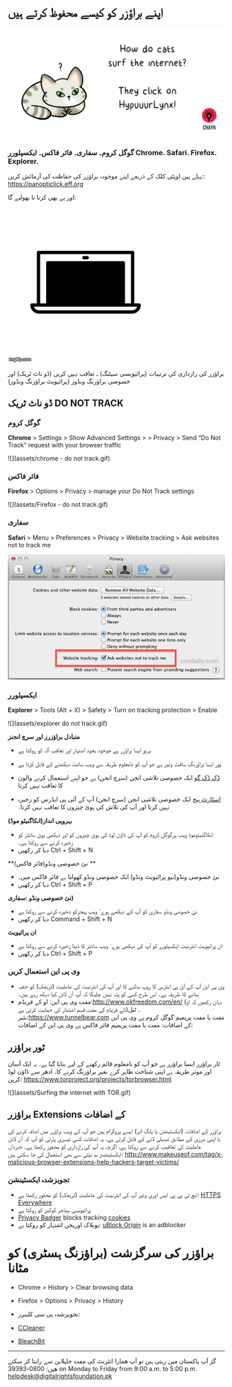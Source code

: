 # اپنے براؤزر کو کیسے محفوظ کرتے ہیں

![](assets/HypuuurLynx.gif)

### گوگل کروم۔ سفاری۔ فائر فاکس۔ ایکسپلورر Chrome. Safari. Firefox. Explorer.

پہلے پین اوپٹی کلک کے ذریعے اپنے موجودہ براؤزر کی حفاظت کی آزمائش کرین:: https://panopticlick.eff.org 

اور یے بھی کرنا نا بھولیے گا:

![](assets/cover_laptop_cam.gif)




براؤزر کی رازداری کی ترتیبات (پرائیویسی سیٹنگ) ـ تعاقب نہیں کریں (ڈو ناٹ ٹریک) اور خصوصی براؤزنگ ونڈوز (پرائیویٹ براؤزنگ ونڈوز)

## ڈو ناٹ ٹریک DO NOT TRACK
### گوگل کروم

**Chrome** &gt; Settings &gt; Show Advanced Settings &gt; &gt; Privacy &gt; Send “Do Not Track” request with your browser traffic

![](assets/chrome - do not track.gif)


### فائر فاکس

**Firefox** &gt; Options &gt; Privacy &gt; manage your Do Not Track settings


![](assets/Firefox - do not track.gif)

### سفاری
**Safari** &gt; Menu &gt; Preferences &gt; Privacy &gt; Website tracking &gt; Ask websites not to track me


![](assets/do-not-track-safari.jpg)

### ایکسپلورر
**Explorer** &gt; Tools \(Alt + X\) &gt; Safety &gt; Turn on tracking protection &gt; Enable


![](assets/explorer do not track.gif)


**متبادل براؤزرز اور سرچ انجنز**

* [بریو](/www.brave.com) ایسا براؤزر ہے جوخود بخود اشتہار اور تعاقب آلہ کو روکتا ہے

* [ٹور](https://www.torproject.org) ایسا براؤزنگ سافٹ وئیر ہے جو آپ کو نامعلوم طریقہ سے ویب سائٹ  دیکھنے کے قابل کرتا ہے

* [ڈک ڈک گو](https://duckduckgo.com/about) ایک خصوصی تلاشی انجن (سرچ انجن) ہے جو اپنے استعمال کرنے والون کا تعاقب نہیں کرتا

* [اسٹارٹ پیج](https://www.startpage.com) ایک خصوصی تلاشی انجن (سرچ انجن) آپ کے آئی پی ایڈرس کو زخیرہ نہیں کرتا اور آپ کی تلاش کی ہوئ چیزوں کا تعاقب نہیں کرتا۔


**بہروپی انداز(انکاگنیٹو موڈ)**

* انکاگنیٹوموڈ ویب پرگوگل کروم کو آپ کی ڈاؤن لوڈ کی ہوئ چیزوں کو اور دیکھی ہوئ سائٹز کو زخیرہ کرنے سے روکتا ہے۔
* دبا کر رکھیں  Ctrl + Shift + N

**نئ خصوصی ونڈو(فائر فاکس) **

* نئ خصوصی ونڈو(نیو پرائیویٹ ونڈو) ایک خصوصی ونڈو کھولتا ہے فائر فاکس میں۔
* دبا کر رکھیں  Ctrl + Shift + P


**نئ خصوصی ونڈو :سفاری)**

* نئ خصوصی ونڈو سفاری کو آپ کے دیکھے ہوےٴ ویب پیجزکو ذخیرہ کرنے سے روکتا ہے
* دبا کر رکھیں  Command + Shift + N


**ان پرائیویٹ**

* ان پرائیویٹ انٹرنیٹ ایکسپلورر کو آپ کی دیکھی ہوےٴ ویب سائٹز کا ڈیٹا زخیرہ کرنے سے روکتا ہے
* دبا کر رکھیں Ctrl + Shift + P


### وی پی این استعمال کریں
* وی پی این آپ کے آئ پی ایڈرس کا روپ بدلنے کا اور آپ کی انٹرنیٹ کی عاملیت (ٹریفک) کو خفیہ بنانے کا طریقہ ہے۔ اس طرح کسی کو پتہ نہیں چلیگا کہ آپ آن لائن کیا دیکھ رہے ہیں۔ 
* مفت وی پی این: او کے فریڈم:http://www.okfreedom.com/en/ (دہان رکھیں کہ او کے فریڈم کی مفت قسم اشتھار کی حمایت کرتی ہے)۔ ٹنل بئیر:https://www.tunnelbear.com مفت یا مفت پریمیم گوگل کروم پے وی پی این کے اضافات: مفت یا مفت پریمیم فائر فاکس پے وی پی این کے اضافات:



## ٹور  براؤزر

ٹار براؤزر ایسا براؤزر ہے جو آپ کو نامعلوم قائم رکھنے کے لیے بنایا گیا ہے۔ یہ ایک آسان اور موثر طریقہ ہے اپنی شناخت ظاہر کرے بغیر براؤزنگ کرنے کا۔ ادھر سے ڈاؤن لوڈ کرین: https://www.torproject.org/projects/torbrowser.html

![](assets/Surfing the internet with TOR.gif)

 ## براؤزر Extensions  کے اضافات

براؤزر کے اضافات (ایکسٹینشن یا پلگ انز) ایسے پروگرام ہیں جو آپ کے ویب براؤزر میں اضافہ کرنے کی یا اپنی مرزی کے مطابق تبدیلی لانے کے قابل کرتی ہے۔ یہ اضافات کسی تیسری پارٹی کو آپ کہ آن لائن عاملیت کی تعاقیب کرنے سے روکتا ہے، اگرچہ یہ آپ کی رازداری کو محفوز رکھتا ہے۔ خبردارـ ایکسٹینشنز بد نیّتی سے بھی استعمال کی جا سکتی ہیں:
 http://www.makeuseof.com/tag/x-malicious-browser-extensions-help-hackers-target-victims/

### تجویزشدہ ایکسٹینشن

* ایچ ٹی پی پی ایس اوری وئیر آپ کی انٹرنیٹ کی عاملیت (ٹریفک) کو محفوز رکھتا ہے:
[HTTPS Everywhere](https://www.google.com/url?q=https://www.eff.org/https-everywhere) 
* پرائیویسی بیڈجر کوکیز کو روکتا ہے
* [Privacy Badger](https://www.google.com/url?q=https://www.eff.org/privacybadger&sa=D&ust=1478912695313000&usg=AFQjCNHNcMDqQbrzK_GX-cQYVUy8pTlayw) blocks tracking [cookies](https://www.google.com/url?q=https://en.wikipedia.org/wiki/HTTP_cookie&sa=D&ust=1478912695313000&usg=AFQjCNH4OGzxCGUGlINzUNYhUFSYSylzLA)
* یوبلاک اوریجن اشتہار کو روکتا یے:
[uBlock Origin](https://www.google.com/url?q=https://www.ublock.org/&sa=D&ust=1478912695314000&usg=AFQjCNGJa0xJXHwX03kI2KCd3aZ1nc58KA) is an adblocker

# براؤزر کی سرگزشت (براؤزنگ ہسٹری) کو مٹانا
* Chrome &gt; History &gt; Clear browsing data
* Firefox &gt; Options &gt; Privacy &gt; History
* تجویزشدہ پی سی کلینرز:

* [CCleaner](https://www.google.com/url?q=http://www.piriform.com/ccleaner&sa=D&ust=1478912695317000&usg=AFQjCNHmtswm2AwMsRtywjxd7unIPKSXSg)

* [BleachBit](https://www.google.com/url?q=http://www.bleachbit.org/&sa=D&ust=1478912695318000&usg=AFQjCNEjz3m2EuO6O2lPl4Vo_KAe6CHsjQ)

---
گرٰ آپ پاکستان مین رہتی ہین تو آپ ھمارا انٹرنٹ کی مفت حلپلاین سے رابتا کر سکتے ھین: 0800-39393 on Monday to Friday from 9:00 a.m. to 5:00 p.m. helpdesk@digitalrightsfoundation.pk




